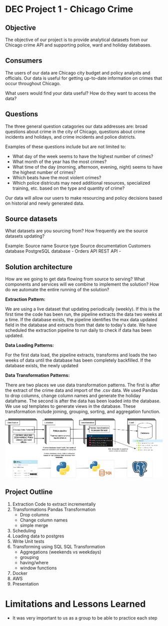 # DEC Project 1 - Chicago Crime

## Objective

The objective of our project is to provide analytical datasets from our Chicago crime API and supporting police, ward and holiday databases.

## Consumers

The users of our data are Chicago city budget and policy analysts and officials. Our data is useful for getting up-to-date information on crimes that occur throughout Chicago.  

What users would find your data useful? How do they want to access the data?

## Questions

The three general question catagories our data addresses are: broad questions about crime in the city of Chicago, questions about crime incidents and holidays, and crime incidents and police districts. 

Examples of these questions include but are not limited to:
- What day of the week seems to have the highest number of crimes?
- What month of the year has the most crimes?
- What time of the day (morning, afternoon, evening, night) seems to have the highest number of crimes?
- Which beats have the most violent crimes? 
- Which police districuts may need additional resources, specialized training, etc. based on the type and quantity of crime?

Our data will allow our users to make resourcing and policy decisions based on historial and newly generated data. 

## Source datasets

What datasets are you sourcing from? How frequently are the source datasets updating?

Example:
Source name 	Source type 	Source documentation
Customers database 	PostgreSQL database 	-
Orders API 	REST API 	-


## Solution architecture

How are we going to get data flowing from source to serving? What components and services will we combine to implement the solution? How do we automate the entire running of the solution?

**Extraction Pattern:**

We are using a live dataset that updating periodically (weekly). If this is the first time the code has been run, the pipeline extracts the data two weeks at a time. If the database exists, the pipeline identifies the max data updated field in the database and extracts from that date to today's date. We have scheduled the extraction pipeline to run daily to check if data has been updated. 

**Data Loading Patterns:**

For the first data load, the pipeline extracts, transforms and loads the two weeks of data until the database has been completely backfilled. If the database exists, the newly updated   
    
**Data Transformation Patterns:** 

There are two places we use data transformation patterns. The first is after the extract of the crime data and import of the .csv data. We used Pandas to drop columns, change column names and generate the holiday dataframe. The second is after the data has been loaded into the database. We use sql templates to generate views in the database. These transformation include joining, grouping, sorting, and aggregation function. 

![DEC Project 1 Architecture](images/DEC-Project1-architecture.jpg)

## Project Outline
1. Extraction 
   Code to extract incrementally 
2. Transformations
   Pandas Transformation 
    - Drop columns
    - Change column names
    - simple merge 
3. Scheduling 
4. Loading data to postgres
5. Write Unit tests
6. Transforming using SQL
   SQL Transformation 
    - Aggregations (weekends vs weekdays)
    - grouping 
    - having/where
    - window functions
7. Docker
8. AWS 
9. Presentation 


# Limitations and Lessons Learned

- It was very important to us as a group to be able to practice each step 
